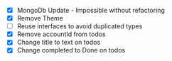 - [x] MongoDb Update - Impossible without refactoring
- [x] Remove Theme
- [ ] Reuse interfaces to avoid duplicated types
- [x] Remove accountId from todos
- [x] Change title to text on todos
- [x] Change completed to Done on todos
